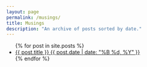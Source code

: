 ```yaml
---
layout: page
permalink: /musings/
title: Musings
description: "An archive of posts sorted by date."
---
```


<ul class="post-list">
{% for post in site.posts %} 
  <li><article><a href="{{ site.url }}{{ post.url }}">{{ post.title }} <span class="entry-date"><time datetime="{{ post.date | date_to_xmlschema }}">{{ post.date | date: "%B %d, %Y" }}</time></span></a></article></li>
{% endfor %}
</ul>
